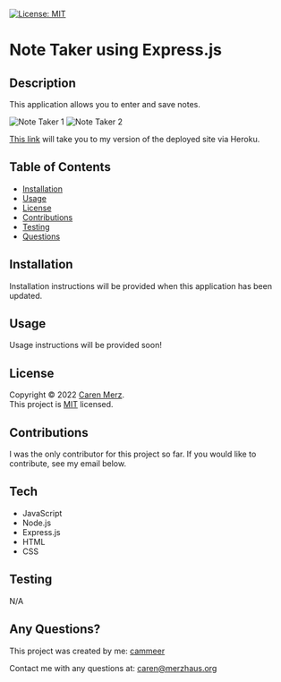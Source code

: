 [![License: MIT](https://img.shields.io/badge/License-MIT-yellow.svg)](https://opensource.org/licenses/MIT)
# Note Taker using Express.js
  ## Description
  This application allows you to enter and save notes. 

![Note Taker 1](./assets/images/screenshot1.png)
![Note Taker 2](./assets/images/screenshot2.png)

[This link](https://cammeer.github.io/team-profile-generator/) will take you to my version of the deployed site via Heroku.
 
  ## Table of Contents
  * [Installation](#installation)
  * [Usage](#usage)
  * [License](#license)
  * [Contributions](#contributions)
  * [Testing](#testing)
  * [Questions](#questions)
  
  ## Installation
  Installation instructions will be provided when this application has been updated.
  
  ## Usage
  Usage instructions will be provided soon!
 
  ## License
 Copyright © 2022 [Caren Merz](https://github.com/cammeer). <br />
This project is [MIT](https://github.com/cammeer/next-progress-bar/blob/main/LICENSE) licensed.
  
  ## Contributions
  I was the only contributor for this project so far. If you would like to contribute, see my email below.
 
  ## Tech
  * JavaScript
  * Node.js
  * Express.js
  * HTML
  * CSS

  
  ## Testing
  N/A
  
  ## Any Questions?
  This project was created by me: [cammeer](https://github.com/cammeer)
  
  Contact me with any questions at: [caren@merzhaus.org](caren@merzhaus.org)
